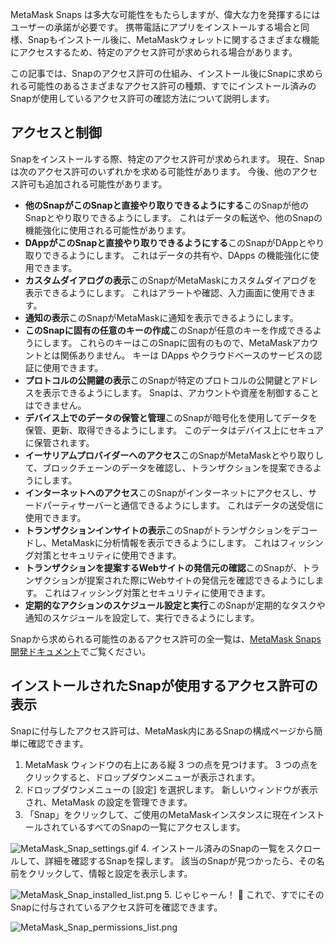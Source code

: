 MetaMask Snaps は多大な可能性をもたらしますが、偉大な力を発揮するにはユーザーの承諾が必要です。 携帯電話にアプリをインストールする場合と同様、Snapもインストール後に、MetaMaskウォレットに関するさまざまな機能にアクセスするため、特定のアクセス許可が求められる場合があります。


この記事では、Snapのアクセス許可の仕組み、インストール後にSnapに求められる可能性のあるさまざまなアクセス許可の種類、すでにインストール済みのSnapが使用しているアクセス許可の確認方法について説明します。


アクセスと制御
-------


Snapをインストールする際、特定のアクセス許可が求められます。 現在、Snapは次のアクセス許可のいずれかを求める可能性があります。 今後、他のアクセス許可も追加される可能性があります。


* **他のSnapがこのSnapと直接やり取りできるようにする**このSnapが他のSnapとやり取りできるようにします。 これはデータの転送や、他のSnapの機能強化に使用される可能性があります。
* **DAppがこのSnapと直接やり取りできるようにする**このSnapがDAppとやり取りできるようにします。 これはデータの共有や、DApps の機能強化に使用できます。
* **カスタムダイアログの表示**このSnapがMetaMaskにカスタムダイアログを表示できるようにします。 これはアラートや確認、入力画面に使用できます。
* **通知の表示**このSnapがMetaMaskに通知を表示できるようにします。
* **このSnapに固有の任意のキーの作成**このSnapが任意のキーを作成できるようにします。 これらのキーはこのSnapに固有のもので、MetaMaskアカウントとは関係ありません。 キーは DApps やクラウドベースのサービスの認証に使用できます。
* **プロトコルの公開鍵の表示**このSnapが特定のプロトコルの公開鍵とアドレスを表示できるようにします。 Snapは、アカウントや資産を制御することはできません。
* **デバイス上でのデータの保管と管理**このSnapが暗号化を使用してデータを保管、更新、取得できるようにします。 このデータはデバイス上にセキュアに保管されます。
* **イーサリアムプロバイダーへのアクセス**このSnapがMetaMaskとやり取りして、ブロックチェーンのデータを確認し、トランザクションを提案できるようにします。
* **インターネットへのアクセス**このSnapがインターネットにアクセスし、サードパーティサーバーと通信できるようにします。 これはデータの送受信に使用できます。
* **トランザクションインサイトの表示**このSnapがトランザクションをデコードし、MetaMaskに分析情報を表示できるようにします。 これはフィッシング対策とセキュリティに使用できます。
* **トランザクションを提案するWebサイトの発信元の確認**このSnapが、トランザクションが提案された際にWebサイトの発信元を確認できるようにします。 これはフィッシング対策とセキュリティに使用できます。
* **定期的なアクションのスケジュール設定と実行**このSnapが定期的なタスクや通知のスケジュールを設定して、実行できるようにします。


Snapから求められる可能性のあるアクセス許可の全一覧は、[MetaMask Snaps開発ドキュメント](https://docs.metamask.io/guide/snaps-rpc-api.html)でご覧ください。


インストールされたSnapが使用するアクセス許可の表示
---------------------------


Snapに付与したアクセス許可は、MetaMask内にあるSnapの構成ページから簡単に確認できます。


1. MetaMask ウィンドウの右上にある縦 3 つの点を見つけます。 3 つの点をクリックすると、ドロップダウンメニューが表示されます。
2. ドロップダウンメニューの [設定] を選択します。 新しいウィンドウが表示され、MetaMask の設定を管理できます。
3. 「Snap」をクリックして、ご使用のMetaMaskインスタンスに現在インストールされているすべてのSnapの一覧にアクセスします。


![MetaMask_Snap_settings.gif](https://support.metamask.io/hc/article_attachments/18379505639195)
4. インストール済みのSnapの一覧をスクロールして、詳細を確認するSnapを探します。 該当のSnapが見つかったら、その名前をクリックして、情報と設定を表示します。


![MetaMask_Snap_installed_list.png](https://support.metamask.io/hc/article_attachments/18379508227355)
5. じゃじゃーん！ 🙌 これで、すでにそのSnapに付与されているアクセス許可を確認できます。


![MetaMask_Snap_permissions_list.png](https://support.metamask.io/hc/article_attachments/18379505659163)
